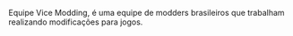 Equipe Vice Modding, é uma equipe de modders brasileiros que trabalham realizando modificações para jogos.
